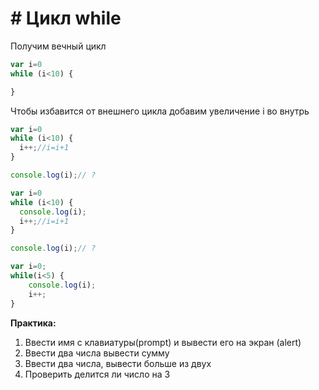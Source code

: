 # # Цикл while

Получим вечный цикл
```js
var i=0
while (i<10) {

}
```

Чтобы избавится от внешнего цикла добавим увеличение i во внутрь
```js
var i=0
while (i<10) {
  i++;//i=i+1
}

console.log(i);// ?
```


```js
var i=0
while (i<10) {
  console.log(i);
  i++;//i=i+1
}

console.log(i);// ?
```


```js
var i=0;
while(i<5) {
    console.log(i);
    i++;
}
```

**Практика:**

1.	Ввести имя с клавиатуры(prompt) и вывести его на экран (alert)
2.	Ввести два числа вывести сумму
3.	Ввести два числа, вывести больше из двух  
4.	Проверить делится ли число на 3

